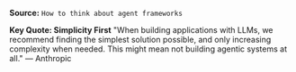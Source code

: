 **Source:** `How to think about agent frameworks`

**Key Quote: Simplicity First**
"When building applications with LLMs, we recommend finding the simplest solution possible, and only increasing complexity when needed. This might mean not building agentic systems at all." — Anthropic
